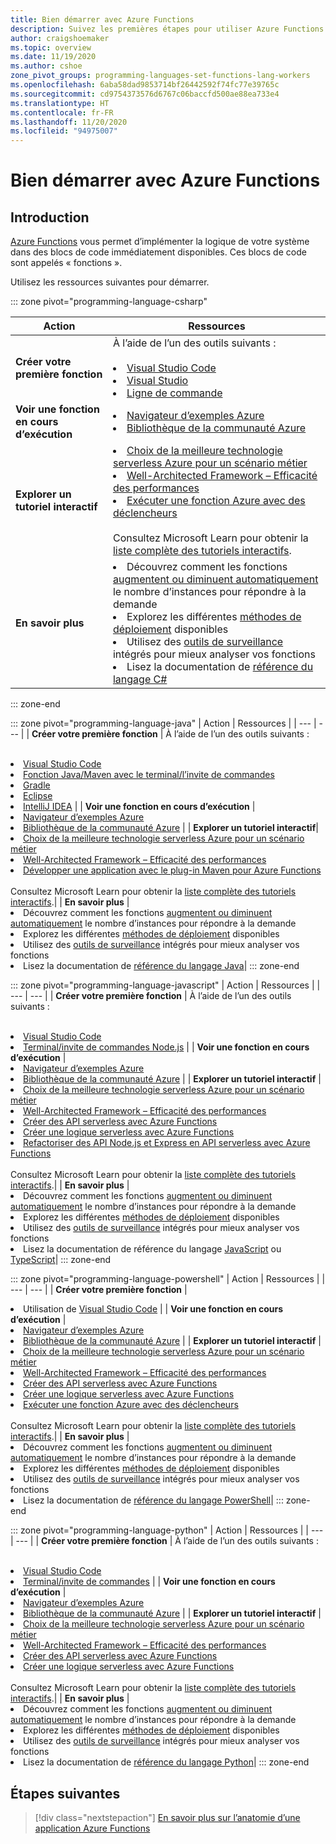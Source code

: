 ```yaml
---
title: Bien démarrer avec Azure Functions
description: Suivez les premières étapes pour utiliser Azure Functions.
author: craigshoemaker
ms.topic: overview
ms.date: 11/19/2020
ms.author: cshoe
zone_pivot_groups: programming-languages-set-functions-lang-workers
ms.openlocfilehash: 6aba58dad9853714bf26442592f74fc77e39765c
ms.sourcegitcommit: cd9754373576d6767c06baccfd500ae88ea733e4
ms.translationtype: HT
ms.contentlocale: fr-FR
ms.lasthandoff: 11/20/2020
ms.locfileid: "94975007"
---
```

# <a name="getting-started-with-azure-functions"></a>Bien démarrer avec Azure Functions

## <a name="introduction"></a>Introduction

[Azure Functions](./functions-overview.md) vous permet d’implémenter la logique de votre système dans des blocs de code immédiatement disponibles. Ces blocs de code sont appelés « fonctions ».

Utilisez les ressources suivantes pour démarrer.

::: zone pivot="programming-language-csharp"

| Action | Ressources |
| --- | --- |
| **Créer votre première fonction** | À l’aide de l’un des outils suivants :<br><br><li>[Visual Studio Code](./functions-create-your-first-function-visual-studio.md)<li>[Visual Studio](./create-first-function-vs-code-csharp.md)<li>[Ligne de commande](./create-first-function-cli-csharp.md) |
| **Voir une fonction en cours d’exécution** | <li>[Navigateur d’exemples Azure](https://docs.microsoft.com/samples/browse/?languages=csharp&expanded=azure&products=azure-functions)<li>[Bibliothèque de la communauté Azure](https://www.serverlesslibrary.net/?technology=Functions%202.x&language=C%23) |
| **Explorer un tutoriel interactif**| <li>[Choix de la meilleure technologie serverless Azure pour un scénario métier](https://docs.microsoft.com/learn/modules/serverless-fundamentals/)<li>[Well-Architected Framework – Efficacité des performances](https://docs.microsoft.com/learn/modules/azure-well-architected-performance-efficiency/)<li>[Exécuter une fonction Azure avec des déclencheurs](https://docs.microsoft.com/learn/modules/execute-azure-function-with-triggers/) <br><br>Consultez Microsoft Learn pour obtenir la [liste complète des tutoriels interactifs](https://docs.microsoft.com/learn/browse/?expanded=azure&products=azure-functions).|
| **En savoir plus** | <li>Découvrez comment les fonctions [augmentent ou diminuent automatiquement](./functions-scale.md) le nombre d’instances pour répondre à la demande<li>Explorez les différentes [méthodes de déploiement](./functions-deployment-technologies.md) disponibles<li>Utilisez des [outils de surveillance](./functions-monitoring.md) intégrés pour mieux analyser vos fonctions<li>Lisez la documentation de [référence du langage C#](./functions-dotnet-class-library.md)|

::: zone-end

::: zone pivot="programming-language-java"
| Action | Ressources |
| --- | --- |
| **Créer votre première fonction** | À l’aide de l’un des outils suivants :<br><br><li>[Visual Studio Code](./create-first-function-vs-code-java.md)<li>[Fonction Java/Maven avec le terminal/l’invite de commandes](./create-first-function-cli-java.md)<li>[Gradle](./functions-create-first-java-gradle.md)<li>[Eclipse](./functions-create-maven-eclipse.md)<li>[IntelliJ IDEA](./functions-create-maven-intellij.md) |
| **Voir une fonction en cours d’exécution** | <li>[Navigateur d’exemples Azure](https://docs.microsoft.com/samples/browse/?expanded=azure&products=azure-functions&languages=java)<li>[Bibliothèque de la communauté Azure](https://www.serverlesslibrary.net/?technology=Functions%202.x&language=Java) |
| **Explorer un tutoriel interactif**| <li>[Choix de la meilleure technologie serverless Azure pour un scénario métier](https://docs.microsoft.com/learn/modules/serverless-fundamentals/)<li>[Well-Architected Framework – Efficacité des performances](https://docs.microsoft.com/learn/modules/azure-well-architected-performance-efficiency/)<li>[Développer une application avec le plug-in Maven pour Azure Functions](https://docs.microsoft.com/learn/modules/develop-azure-functions-app-with-maven-plugin/) <br><br>Consultez Microsoft Learn pour obtenir la [liste complète des tutoriels interactifs](https://docs.microsoft.com/learn/browse/?expanded=azure&products=azure-functions).|
| **En savoir plus** | <li>Découvrez comment les fonctions [augmentent ou diminuent automatiquement](./functions-scale.md) le nombre d’instances pour répondre à la demande<li>Explorez les différentes [méthodes de déploiement](./functions-deployment-technologies.md) disponibles<li>Utilisez des [outils de surveillance](./functions-monitoring.md) intégrés pour mieux analyser vos fonctions<li>Lisez la documentation de [référence du langage Java](./functions-reference-java.md)|
::: zone-end

::: zone pivot="programming-language-javascript"
| Action | Ressources |
| --- | --- |
| **Créer votre première fonction** | À l’aide de l’un des outils suivants :<br><br><li>[Visual Studio Code](./create-first-function-vs-code-node.md)<li>[Terminal/invite de commandes Node.js](./create-first-function-cli-java.md) |
| **Voir une fonction en cours d’exécution** | <li>[Navigateur d’exemples Azure](https://docs.microsoft.com/samples/browse/?expanded=azure&products=azure-functions&languages=javascript%2Ctypescript)<li>[Bibliothèque de la communauté Azure](https://www.serverlesslibrary.net/?technology=Functions%202.x&language=JavaScript%2CTypeScript) |
| **Explorer un tutoriel interactif** | <li>[Choix de la meilleure technologie serverless Azure pour un scénario métier](https://docs.microsoft.com/learn/modules/serverless-fundamentals/)<li>[Well-Architected Framework – Efficacité des performances](https://docs.microsoft.com/learn/modules/azure-well-architected-performance-efficiency/)<li>[Créer des API serverless avec Azure Functions](https://docs.microsoft.com/learn/modules/build-api-azure-functions/)<li>[Créer une logique serverless avec Azure Functions](https://docs.microsoft.com/learn/modules/create-serverless-logic-with-azure-functions/)<li>[Refactoriser des API Node.js et Express en API serverless avec Azure Functions](https://docs.microsoft.com/learn/modules/shift-nodejs-express-apis-serverless/) <br><br>Consultez Microsoft Learn pour obtenir la [liste complète des tutoriels interactifs](https://docs.microsoft.com/learn/browse/?expanded=azure&products=azure-functions).|
| **En savoir plus** | <li>Découvrez comment les fonctions [augmentent ou diminuent automatiquement](./functions-scale.md) le nombre d’instances pour répondre à la demande<li>Explorez les différentes [méthodes de déploiement](./functions-deployment-technologies.md) disponibles<li>Utilisez des [outils de surveillance](./functions-monitoring.md) intégrés pour mieux analyser vos fonctions<li>Lisez la documentation de référence du langage [JavaScript](./functions-reference-node.md) ou [TypeScript](./functions-reference-node.md#typescript)|
::: zone-end

::: zone pivot="programming-language-powershell"
| Action | Ressources |
| --- | --- |
| **Créer votre première fonction** | <li>Utilisation de [Visual Studio Code](./create-first-function-vs-code-powershell.md) |
| **Voir une fonction en cours d’exécution** | <li>[Navigateur d’exemples Azure](https://docs.microsoft.com/samples/browse/?expanded=azure&products=azure-functions&languages=powershell)<li>[Bibliothèque de la communauté Azure](https://www.serverlesslibrary.net/?technology=Functions%202.x&language=PowerShell) |
| **Explorer un tutoriel interactif** | <li>[Choix de la meilleure technologie serverless Azure pour un scénario métier](https://docs.microsoft.com/learn/modules/serverless-fundamentals/)<li>[Well-Architected Framework – Efficacité des performances](https://docs.microsoft.com/learn/modules/azure-well-architected-performance-efficiency/)<li>[Créer des API serverless avec Azure Functions](https://docs.microsoft.com/learn/modules/build-api-azure-functions/)<li>[Créer une logique serverless avec Azure Functions](https://docs.microsoft.com/learn/modules/create-serverless-logic-with-azure-functions/)<li>[Exécuter une fonction Azure avec des déclencheurs](https://docs.microsoft.com/learn/modules/execute-azure-function-with-triggers/) <br><br>Consultez Microsoft Learn pour obtenir la [liste complète des tutoriels interactifs](https://docs.microsoft.com/learn/browse/?expanded=azure&products=azure-functions).|
| **En savoir plus** | <li>Découvrez comment les fonctions [augmentent ou diminuent automatiquement](./functions-scale.md) le nombre d’instances pour répondre à la demande<li>Explorez les différentes [méthodes de déploiement](./functions-deployment-technologies.md) disponibles<li>Utilisez des [outils de surveillance](./functions-monitoring.md) intégrés pour mieux analyser vos fonctions<li>Lisez la documentation de [référence du langage PowerShell](./functions-reference-powershell.md)|
::: zone-end

::: zone pivot="programming-language-python"
| Action | Ressources |
| --- | --- |
| **Créer votre première fonction** | À l’aide de l’un des outils suivants :<br><br><li>[Visual Studio Code](./functions-create-first-function-vs-code.md?pivots=programming-language-python)<li>[Terminal/invite de commandes](./functions-create-first-azure-function-azure-cli.md?pivots=programming-language-python) |
| **Voir une fonction en cours d’exécution** | <li>[Navigateur d’exemples Azure](https://docs.microsoft.com/samples/browse/?expanded=azure&products=azure-functions&languages=python)<li>[Bibliothèque de la communauté Azure](https://www.serverlesslibrary.net/?technology=Functions%202.x&language=Python) |
| **Explorer un tutoriel interactif** | <li>[Choix de la meilleure technologie serverless Azure pour un scénario métier](https://docs.microsoft.com/learn/modules/serverless-fundamentals/)<li>[Well-Architected Framework – Efficacité des performances](https://docs.microsoft.com/learn/modules/azure-well-architected-performance-efficiency/)<li>[Créer des API serverless avec Azure Functions](https://docs.microsoft.com/learn/modules/build-api-azure-functions/)<li>[Créer une logique serverless avec Azure Functions](https://docs.microsoft.com/learn/modules/create-serverless-logic-with-azure-functions/) <br><br>Consultez Microsoft Learn pour obtenir la [liste complète des tutoriels interactifs](https://docs.microsoft.com/learn/browse/?expanded=azure&products=azure-functions).|
| **En savoir plus** | <li>Découvrez comment les fonctions [augmentent ou diminuent automatiquement](./functions-scale.md) le nombre d’instances pour répondre à la demande<li>Explorez les différentes [méthodes de déploiement](./functions-deployment-technologies.md) disponibles<li>Utilisez des [outils de surveillance](./functions-monitoring.md) intégrés pour mieux analyser vos fonctions<li>Lisez la documentation de [référence du langage Python](./functions-reference-python.md)|
::: zone-end

## <a name="next-steps"></a>Étapes suivantes

> [!div class="nextstepaction"]
> [En savoir plus sur l’anatomie d’une application Azure Functions](./functions-reference.md)
